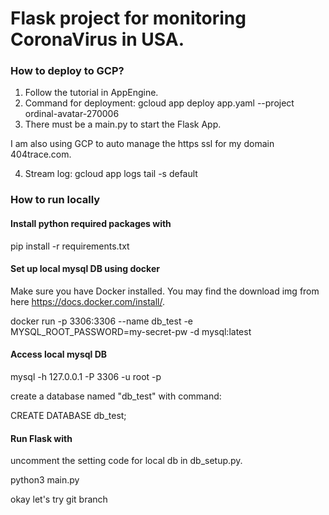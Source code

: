 # Flask project for monitoring CoronaVirus in USA.

### How to deploy to GCP?
1. Follow the tutorial in AppEngine.
2. Command for deployment: gcloud app deploy app.yaml --project ordinal-avatar-270006
3. There must be a main.py to start the Flask App.

I am also using GCP to auto manage the https ssl for my domain 404trace.com.

4. Stream log: gcloud app logs tail -s default

### How to run locally

#### Install python required packages with 
pip install -r requirements.txt

#### Set up local mysql DB using docker
Make sure you have Docker installed. You may find the download img from here https://docs.docker.com/install/.

docker run -p 3306:3306 --name db_test -e MYSQL_ROOT_PASSWORD=my-secret-pw -d mysql:latest

#### Access local mysql DB
mysql -h 127.0.0.1 -P 3306 -u root -p

create a database named "db_test" with command:

CREATE DATABASE db_test;


#### Run Flask with
uncomment the setting code for local db in db_setup.py.

python3 main.py


okay let's try git branch